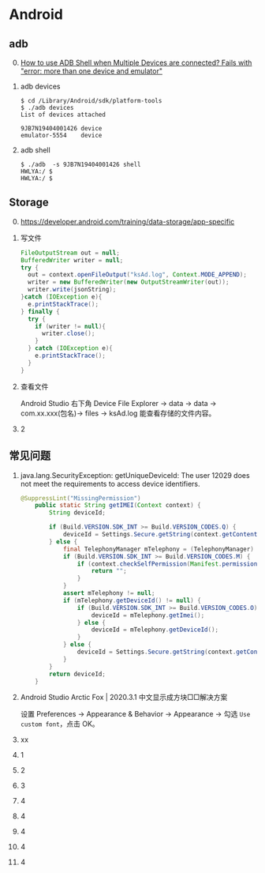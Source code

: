 # Android

## adb

0. [How to use ADB Shell when Multiple Devices are connected? Fails with "error: more than one device and emulator"](https://stackoverflow.com/questions/14654718/how-to-use-adb-shell-when-multiple-devices-are-connected-fails-with-error-mor)

1. adb devices

   ```shell
   $ cd /Library/Android/sdk/platform-tools
   $ ./adb devices
   List of devices attached
   
   9JB7N19404001426	device
   emulator-5554	device
   ```

   

2. adb shell

   ```shell
   $ ./adb  -s 9JB7N19404001426 shell
   HWLYA:/ $
   HWLYA:/ $
   ```

   

## Storage

0. https://developer.android.com/training/data-storage/app-specific

1. 写文件

   ```java
   FileOutputStream out = null;
   BufferedWriter writer = null;
   try {
     out = context.openFileOutput("ksAd.log", Context.MODE_APPEND);
     writer = new BufferedWriter(new OutputStreamWriter(out));
     writer.write(jsonString);
   }catch (IOException e){
     e.printStackTrace();
   } finally {
     try {
       if (writer != null){
         writer.close();
       }
     } catch (IOException e){
       e.printStackTrace();
     }
   }
   ```

   

2. 查看文件

   Android Studio 右下角 Device File Explorer  -> data -> data -> com.xx.xxx(包名)-> files  -> ksAd.log 能查看存储的文件内容。 

3. 2

## 常见问题

1. java.lang.SecurityException: getUniqueDeviceId: The user 12029 does not meet the requirements to access device identifiers.

   ```java
   @SuppressLint("MissingPermission")
       public static String getIMEI(Context context) {
           String deviceId;
   
           if (Build.VERSION.SDK_INT >= Build.VERSION_CODES.Q) {
               deviceId = Settings.Secure.getString(context.getContentResolver(), Settings.Secure.ANDROID_ID);
           } else {
               final TelephonyManager mTelephony = (TelephonyManager) context.getSystemService(Context.TELEPHONY_SERVICE);
               if (Build.VERSION.SDK_INT >= Build.VERSION_CODES.M) {
                   if (context.checkSelfPermission(Manifest.permission.READ_PHONE_STATE) != PackageManager.PERMISSION_GRANTED) {
                       return "";
                   }
               }
               assert mTelephony != null;
               if (mTelephony.getDeviceId() != null) {
                   if (Build.VERSION.SDK_INT >= Build.VERSION_CODES.O) {
                       deviceId = mTelephony.getImei();
                   } else {
                       deviceId = mTelephony.getDeviceId();
                   }
               } else {
                   deviceId = Settings.Secure.getString(context.getContentResolver(), Settings.Secure.ANDROID_ID);
               }
           }
           return deviceId;
       }
   ```

   

2. Android Studio Arctic Fox | 2020.3.1 中文显示成方块□□解决方案

   设置 Preferences -> Appearance & Behavior -> Appearance -> 勾选 `Use custom font`，点击 OK。

3. xx

4. 1

5. 2

6. 3

7. 4

8. 4

9. 4

10. 4

11. 4